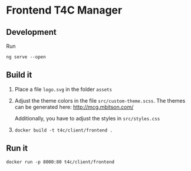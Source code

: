 # Frontend T4C Manager

## Development

Run 
```
ng serve --open
```

## Build it

1) Place a file `logo.svg` in the folder `assets`
2) Adjust the theme colors in the file `src/custom-theme.scss`. 
   The themes can be generated here: http://mcg.mbitson.com/

   Additionally, you have to adjust the styles in `src/styles.css`
3) 
    ```
    docker build -t t4c/client/frontend .
    ```

## Run it

```
docker run -p 8000:80 t4c/client/frontend
```

